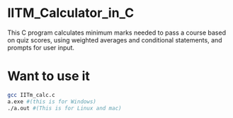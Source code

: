 # IITM_Calculator_in_C
This C program calculates minimum marks needed to pass a course based on quiz scores, using weighted averages and conditional statements, and prompts for user input.


# Want to use it

```bash
gcc IITm_calc.c
a.exe #(this is for Windows)
./a.out #(This is for Linux and mac)
```
